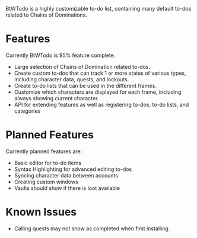 BtWTodo is a highly customizable to-do list, containing many default to-dos related to Chains of Dominations.

# Features

Currently BtWTodo is 95% feature complete.

- Large selection of Chains of Domination related to-dos.
- Create custom to-dos that can track 1 or more states of various types, including character data, quests, and lockouts.
- Create to-do lists that can be used in the different frames.
- Customize which characters are displayed for each frame, including always showing current character.
- API for extending features as well as registering to-dos, to-do lists, and categories

# Planned Features

Currently planned features are:

- Basic editor for to-do items
- Syntax Highlighting for advanced editing to-dos
- Syncing character data between accounts
- Creating custom windows
- Vaults should show if there is loot available

# Known Issues

- Calling quests may not show as completed when first installing.

